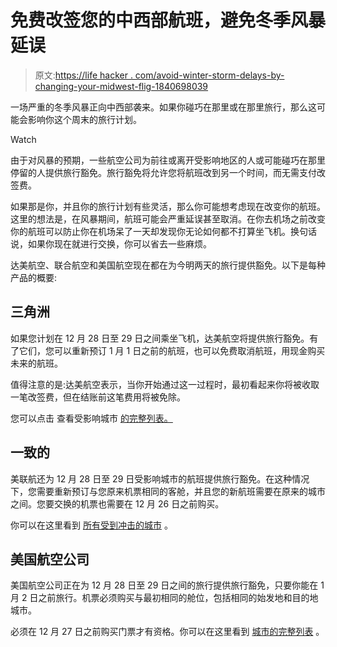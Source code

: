 # 免费改签您的中西部航班，避免冬季风暴延误

> 原文:[https://life hacker . com/avoid-winter-storm-delays-by-changing-your-midwest-flig-1840698039](https://lifehacker.com/avoid-winter-storm-delays-by-changing-your-midwest-flig-1840698039)

一场严重的冬季风暴正向中西部袭来。如果你碰巧在那里或在那里旅行，那么这可能会影响你这个周末的旅行计划。

Watch

由于对风暴的预期，一些航空公司为前往或离开受影响地区的人或可能碰巧在那里停留的人提供旅行豁免。旅行豁免将允许您将航班改到另一个时间，而无需支付改签费。

如果那是你，并且你的旅行计划有些灵活，那么你可能想考虑现在改变你的航班。这里的想法是，在风暴期间，航班可能会严重延误甚至取消。在你去机场之前改变你的航班可以防止你在机场呆了一天却发现你无论如何都不打算坐飞机。换句话说，如果你现在就进行交换，你可以省去一些麻烦。

达美航空、联合航空和美国航空现在都在为今明两天的旅行提供豁免。以下是每种产品的概要:

## 三角洲

如果您计划在 12 月 28 日至 29 日之间乘坐飞机，达美航空将提供旅行豁免。有了它们，您可以重新预订 1 月 1 日之前的航班，也可以免费取消航班，用现金购买未来的航班。

值得注意的是:达美航空表示，当你开始通过这一过程时，最初看起来你将被收取一笔改签费，但在结账前这笔费用将被免除。

您可以点击 查看受影响城市 [的完整列表。](https://www.delta.com/us/en/advisories/weather-alerts/upper-midwest-winter-weather) 

## 一致的

美联航还为 12 月 28 日至 29 日受影响城市的航班提供旅行豁免。在这种情况下，您需要重新预订与您原来机票相同的客舱，并且您的新航班需要在原来的城市之间。您要交换的机票也需要在 12 月 26 日之前购买。

你可以在这里看到 [所有受到冲击的城市](https://www.united.com/ual/en/us/fly/travel/notices.html) 。

## 美国航空公司

美国航空公司正在为 12 月 28 日至 29 日之间的旅行提供旅行豁免，只要你能在 1 月 2 日之前旅行。机票必须购买与最初相同的舱位，包括相同的始发地和目的地城市。

必须在 12 月 27 日之前购买门票才有资格。你可以在这里看到 [城市的完整列表](https://www.aa.com/i18n/travel-info/travel-alerts.jsp) 。